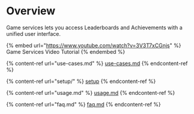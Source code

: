# Overview

Game services lets you access Leaderboards and Achievements with a unified user interface.

{% embed url="https://www.youtube.com/watch?v=3V3T7xCGnjs" %}
Game Services Video Tutorial
{% endembed %}



{% content-ref url="use-cases.md" %}
[use-cases.md](use-cases.md)
{% endcontent-ref %}

{% content-ref url="setup/" %}
[setup](setup/)
{% endcontent-ref %}

{% content-ref url="usage.md" %}
[usage.md](usage.md)
{% endcontent-ref %}

{% content-ref url="faq.md" %}
[faq.md](faq.md)
{% endcontent-ref %}

